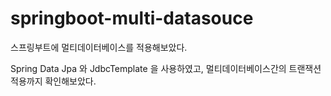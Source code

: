 # springboot-multi-datasouce

스프링부트에 멀티데이터베이스를 적용해보았다. 

Spring Data Jpa 와 JdbcTemplate 을 사용하였고, 멀티데이터베이스간의 트랜잭션 적용까지 확인해보았다. 
